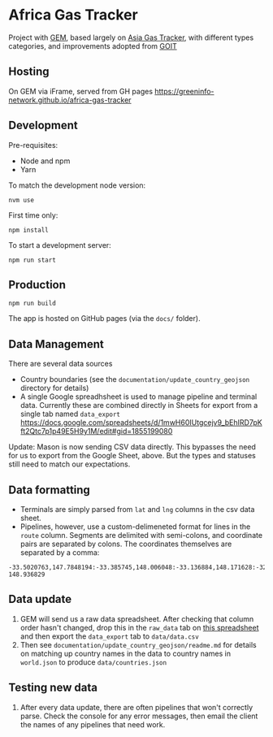 # Africa Gas Tracker

Project with [GEM](globalenergymonitor.org), based largely on [Asia Gas Tracker](https://greeninfo-network.github.io/asia-gas-tracker), with different types categories, and improvements adopted from [GOIT](https://greeninfo-network.github.io/global-oil-infrastructure-tracker/)

## Hosting

On GEM via iFrame, served from GH pages
https://greeninfo-network.github.io/africa-gas-tracker


## Development

Pre-requisites: 
* Node and npm
* Yarn

To match the development node version:
```
nvm use
```

First time only:
```
npm install
```

To start a development server:
```
npm run start
```


## Production
```
npm run build
```

The app is hosted on GitHub pages (via the `docs/` folder).

## Data Management

There are several data sources
* Country boundaries (see the `documentation/update_country_geojson` directory for details)
* A single Google spreadhsheet is used to manage pipeline and terminal data. Currently these are combined directly in Sheets for export from a single tab named `data_export`
https://docs.google.com/spreadsheets/d/1mwH60IUtgcejv9_bEhIRD7pKft2Qtc7p1p49E5H9y1M/edit#gid=1855199080

Update: Mason is now sending CSV data directly. This bypasses the need for us to export from the Google Sheet, above. But the types and statuses still need to match our expectations. 


## Data formatting

* Terminals are simply parsed from `lat` and `lng` columns in the csv data sheet.
* Pipelines, however, use a custom-delimeneted format for lines in the `route` column. Segments are delimited with semi-colons, and coordinate pairs are separated by colons. The coordinates themselves are separated by a comma:   
```
-33.5020763,147.7848194:-33.385745,148.006048:-33.136884,148.171628:-32.2378573,148.2389384:-32.2241903,148.6155634:-32.548010, 148.936829
```

## Data update

1. GEM will send us a raw data spreadsheet. After checking that column order hasn't changed, drop this in the `raw_data` tab on [this spreadsheet](https://docs.google.com/spreadsheets/d/1mwH60IUtgcejv9_bEhIRD7pKft2Qtc7p1p49E5H9y1M/edit#gid=1855199080) and then export the `data_export` tab to `data/data.csv`
2. Then see `documentation/update_country_geojson/readme.md` for details on matching up country names in the data to country names in `world.json` to produce `data/countries.json`

## Testing new data

1. After every data update, there are often pipelines that won't correctly parse. Check the console for any error messages, then email the client the names of any pipelines that need work. 

